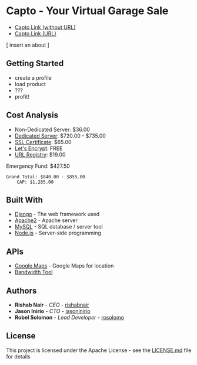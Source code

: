 # Capto - Your Virtual Garage Sale
- [Capto Link (without URL)](http://71.206.95.234:8081/)
- [Capto Link (URL)](Capto.store)

[ insert an about ]

## Getting Started

* create a profile
* load product
* ???
* profit!

## Cost Analysis
- Non-Dedicated Server: $36.00
- [Dedicated Server](https://pcpartpicker.com/list/tDr6vn): $720.00 - $735.00
- [SSL Certificate](https://www.godaddy.com/offers/ssl-certificate?isc=gssl001&gclid=CjwKCAjwnMTqBRAzEiwAEF3ndkP-Nt7IJFGBzhwHzGk7pgMUBHJKMs5oAbDKrtWLMrqaTyScRREv1hoCh9QQAvD_BwE&gclsrc=aw.ds): $65.00
- [Let's Encrypt](https://letsencrypt.org): FREE
- [URL Registry](https://www.domain.com/registration?__token_timestamp__=1565627955&__token_val__=27ccf2aa1a302cad555c2e772b74eeb1&flow=domainDFEMO365&flowid=25&page=1&search=capto.com#/domainDFEMO365/1): $19.00 

Emergency Fund: $427.50

```
Grand Total: $840.00 - $855.00
	CAP: $1,285.00
```
## Built With

* [Django](https://docs.djangoproject.com/en/2.2/) - The web framework used
* [Apache2](https://httpd.apache.org/docs/) - Apache server
* [MySQL](https://dev.mysql.com/doc/) - SQL database / server tool
* [Node.js](https://segment.com/docs/sources/server/node/) - Server-side programming

## APIs

* [Google Maps](https://developers.google.com/maps/documentation/javascript/adding-a-google-map#step_3_get_an_api_key) - Google Maps for location
* [Bandwidth Tool](https://tools.pingdom.com)

## Authors

* **Rishab Nair** - *CEO* - [rishabnair](https://github.com/rishabnair)
* **Jason Inirio** - *CTO* - [jasoninirio](https://github.com/jasoninirio)
* **Robel Solomon** - *Lead Developer* - [rosolomo](https://github.com/rosolomo)

## License

This project is licensed under the Apache License - see the [LICENSE.md](LICENSE.md) file for details

